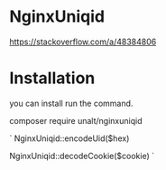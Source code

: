 # NginxUniqid

https://stackoverflow.com/a/48384806

# Installation

you can install run the command.

composer require unalt/nginxuniqid

`
NginxUniqid::encodeUid($hex)

NginxUniqid::decodeCookie($cookie)
`
